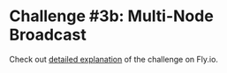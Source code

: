 # Challenge #3b: Multi-Node Broadcast

Check out [detailed explanation](https://fly.io/dist-sys/3b/) of the challenge on Fly.io.
